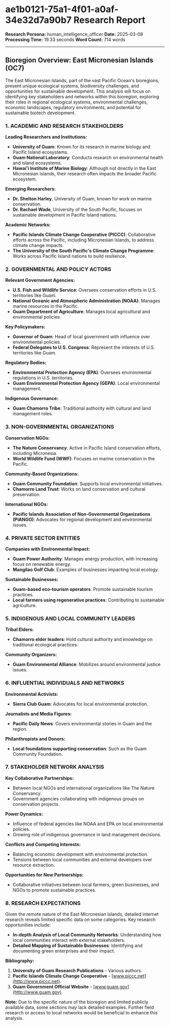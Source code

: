 # ae1b0121-75a1-4f01-a0af-34e32d7a90b7 Research Report

**Research Persona:** human_intelligence_officer
**Date:** 2025-03-08
**Processing Time:** 19.33 seconds
**Word Count:** 714 words

---

## Bioregion Overview: East Micronesian Islands (OC7)

The East Micronesian Islands, part of the vast Pacific Ocean's bioregions, present unique ecological systems, biodiversity challenges, and opportunities for sustainable development. This analysis will focus on identifying key stakeholders and networks within this bioregion, exploring their roles in regional ecological systems, environmental challenges, economic landscapes, regulatory environments, and potential for sustainable biotech development.

### 1. ACADEMIC AND RESEARCH STAKEHOLDERS

**Leading Researchers and Institutions:**
- **University of Guam**: Known for its research in marine biology and Pacific Island ecosystems.
- **Guam National Laboratory**: Conducts research on environmental health and island ecosystems.
- **Hawai'i Institute of Marine Biology**: Although not directly in the East Micronesian Islands, their research often impacts the broader Pacific ecosystem.

**Emerging Researchers:**
- **Dr. Shelton Harley**, University of Guam, known for work on marine conservation.
- **Dr. Rachael Wade**, University of the South Pacific, focuses on sustainable development in Pacific Island nations.

**Academic Networks:**
- **Pacific Islands Climate Change Cooperative (PICCC)**: Collaborative efforts across the Pacific, including Micronesian Islands, to address climate change impacts.
- **The University of the South Pacific's Climate Change Programme**: Works across Pacific Island nations to build resilience.

### 2. GOVERNMENTAL AND POLICY ACTORS

**Relevant Government Agencies:**
- **U.S. Fish and Wildlife Service**: Oversees conservation efforts in U.S. territories like Guam.
- **National Oceanic and Atmospheric Administration (NOAA)**: Manages marine resources in the Pacific.
- **Guam Department of Agriculture**: Manages local agricultural and environmental policies.

**Key Policymakers:**
- **Governor of Guam**: Head of local government with influence over environmental policies.
- **Federal Delegates to U.S. Congress**: Represent the interests of U.S. territories like Guam.

**Regulatory Bodies:**
- **Environmental Protection Agency (EPA)**: Oversees environmental regulations in U.S. territories.
- **Guam Environmental Protection Agency (GEPA)**: Local environmental management.

**Indigenous Governance:**
- **Guam Chamorro Tribe**: Traditional authority with cultural and land management roles.

### 3. NON-GOVERNMENTAL ORGANIZATIONS

**Conservation NGOs:**
- **The Nature Conservancy**: Active in Pacific Island conservation efforts, including Micronesia.
- **World Wildlife Fund (WWF)**: Focuses on marine conservation in the Pacific.

**Community-Based Organizations:**
- **Guam Community Foundation**: Supports local environmental initiatives.
- **Chamorro Land Trust**: Works on land conservation and cultural preservation.

**International NGOs:**
- **Pacific Islands Association of Non-Governmental Organizations (PIANGO)**: Advocates for regional development and environmental issues.

### 4. PRIVATE SECTOR ENTITIES

**Companies with Environmental Impact:**
- **Guam Power Authority**: Manages energy production, with increasing focus on renewable energy.
- **Mangilao Golf Club**: Examples of businesses impacting local ecology.

**Sustainable Businesses:**
- **Guam-based eco-tourism operators**: Promote sustainable tourism practices.
- **Local farmers using regenerative practices**: Contributing to sustainable agriculture.

### 5. INDIGENOUS AND LOCAL COMMUNITY LEADERS

**Tribal Elders:**
- **Chamorro elder leaders**: Hold cultural authority and knowledge on traditional ecological practices.

**Community Organizers:**
- **Guam Environmental Alliance**: Mobilizes around environmental justice issues.

### 6. INFLUENTIAL INDIVIDUALS AND NETWORKS

**Environmental Activists:**
- **Sierra Club Guam**: Advocates for local environmental protection.

**Journalists and Media Figures:**
- **Pacific Daily News**: Covers environmental stories in Guam and the region.

**Philanthropists and Donors:**
- **Local foundations supporting conservation**: Such as the Guam Community Foundation.

### 7. STAKEHOLDER NETWORK ANALYSIS

**Key Collaborative Partnerships:**
- Between local NGOs and international organizations like The Nature Conservancy.
- Government agencies collaborating with indigenous groups on conservation projects.

**Power Dynamics:**
- Influence of federal agencies like NOAA and EPA on local environmental policies.
- Growing role of indigenous governance in land management decisions.

**Conflicts and Competing Interests:**
- Balancing economic development with environmental protection.
- Tensions between local communities and external developers over resource extraction.

**Opportunities for New Partnerships:**
- Collaborative initiatives between local farmers, green businesses, and NGOs to promote sustainable practices.

### 8. RESEARCH EXPECTATIONS

Given the remote nature of the East Micronesian Islands, detailed internet research reveals limited specific data on some categories. Key research opportunities include:

- **In-depth Analysis of Local Community Networks**: Understanding how local communities interact with external stakeholders.
- **Detailed Mapping of Sustainable Businesses**: Identifying and documenting green enterprises and their impact.

**Bibliography:**

1. **University of Guam Research Publications** - Various authors.
2. **Pacific Islands Climate Change Cooperative** - [www.piccc.net](http://www.piccc.net).
3. **Guam Government Official Website** - [www.guam.gov](http://www.guam.gov).

**Note:** Due to the specific nature of the bioregion and limited publicly available data, some sections may lack detailed examples. Further field research or access to local networks would be beneficial to enhance this analysis.